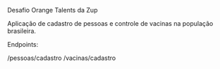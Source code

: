 Desafio Orange Talents da Zup

Aplicação de cadastro de pessoas e controle de vacinas na população brasileira.

Endpoints:

/pessoas/cadastro
/vacinas/cadastro

